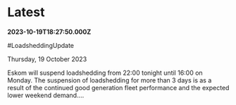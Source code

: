 # Latest

**2023-10-19T18:27:50.000Z**

\#LoadsheddingUpdate 

Thursday, 19 October 2023

Eskom will suspend loadshedding from 22:00 tonight until 16:00 on Monday. The suspension of loadshedding for more than 3 days is as a result of the continued good generation fleet performance and the expected lower weekend demand.…
